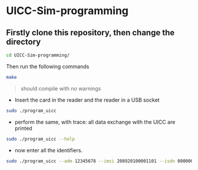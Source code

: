 # UICC-Sim-programming

## Firstly clone this repository, then change the directory
```bash
cd UICC-Sim-programming/
```
Then run the following commands
```bash
make
```
> should compile with no warnings
* Insert the card in the reader and the reader in a USB socket
```bash
sudo ./program_uicc
```
* perform the same, with trace: all data exchange with the UICC are printed
```bash
sudo ./program_uicc --help
```
* now enter all the identifiers.
```bash
sudo ./program_uicc --adm 12345678 --imsi 208920100001101 --isdn 00000001 --acc 0001 --key 6874736969202073796d4b2079650a73 --opc 504f20634f6320504f50206363500a4f -spn "OpenCells01" --authenticate --noreadafter
```

